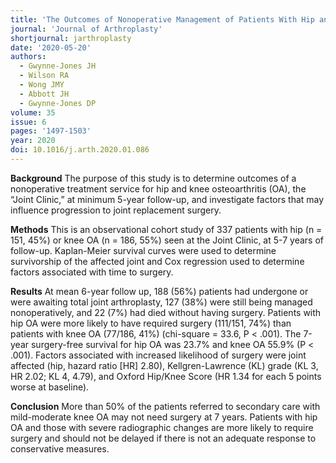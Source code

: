 ```yaml
---
title: 'The Outcomes of Nonoperative Management of Patients With Hip and Knee Osteoarthritis Triaged to a Physiotherapy-Led Clinic at Minimum 5-Year Follow-Up and Factors Associated With Progression to Surgery'
journal: 'Journal of Arthroplasty'
shortjournal: jarthroplasty
date: '2020-05-20'
authors:
  - Gwynne-Jones JH
  - Wilson RA
  - Wong JMY
  - Abbott JH
  - Gwynne-Jones DP
volume: 35
issue: 6
pages: '1497-1503'
year: 2020
doi: 10.1016/j.arth.2020.01.086
---
```

**Background**
The purpose of this study is to determine outcomes of a nonoperative treatment service for hip and knee osteoarthritis (OA), the “Joint Clinic,” at minimum 5-year follow-up, and investigate factors that may influence progression to joint replacement surgery.

**Methods**
This is an observational cohort study of 337 patients with hip (n = 151, 45%) or knee OA (n = 186, 55%) seen at the Joint Clinic, at 5-7 years of follow-up. Kaplan-Meier survival curves were used to determine survivorship of the affected joint and Cox regression used to determine factors associated with time to surgery.

**Results**
At mean 6-year follow up, 188 (56%) patients had undergone or were awaiting total joint arthroplasty, 127 (38%) were still being managed nonoperatively, and 22 (7%) had died without having surgery. Patients with hip OA were more likely to have required surgery (111/151, 74%) than patients with knee OA (77/186, 41%) (chi-square = 33.6, P < .001). The 7-year surgery-free survival for hip OA was 23.7% and knee OA 55.9% (P < .001). Factors associated with increased likelihood of surgery were joint affected (hip, hazard ratio [HR] 2.80), Kellgren-Lawrence (KL) grade (KL 3, HR 2.02; KL 4, 4.79), and Oxford Hip/Knee Score (HR 1.34 for each 5 points worse at baseline).

**Conclusion**
More than 50% of the patients referred to secondary care with mild-moderate knee OA may not need surgery at 7 years. Patients with hip OA and those with severe radiographic changes are more likely to require surgery and should not be delayed if there is not an adequate response to conservative measures.
